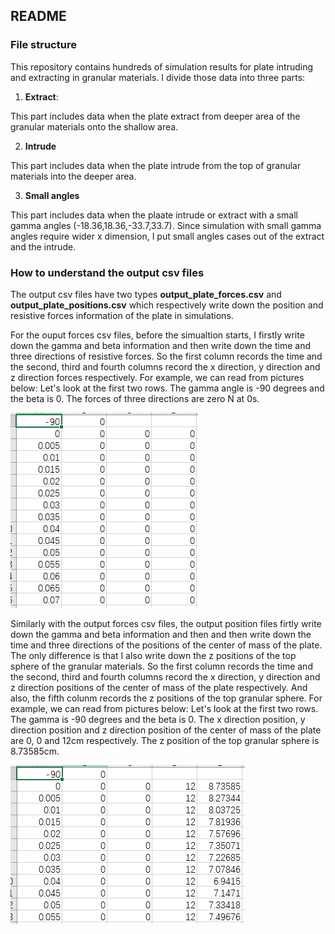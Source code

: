 ## README

### File structure

This repository contains hundreds of simulation results for plate intruding and extracting in granular materials.
I divide those data into three parts:

1. **Extract**:

This part includes data when the plate extract from deeper area of the granular materials onto the shallow area.

2. **Intrude**

This part includes data when the plate intrude from the top of granular materials into the deeper area.

3. **Small angles**

This part includes data when the plaate intrude or extract with a small gamma angles (-18.36,18.36,-33.7,33.7). Since simulation with small gamma angles require wider x dimension, I put small angles cases out of the extract and the intrude.

### How to understand the output csv files

The output csv files have two types **output_plate_forces.csv** and **output_plate_positions.csv** which respectively write down the position and resistive forces information of the plate in simulations. 

For the ouput forces csv files, before the simualtion starts, I firstly write down the gamma and beta information and then write down the time and three directions of resistive forces. So the first column records the time and the second, third and fourth columns record the x direction, y direction and z direction forces respectively. For example, we can read from pictures below: 
Let's look at the first two rows. The gamma angle is -90 degrees and the beta is 0. The forces of three directions are zero N at 0s.

![IMG](https://github.com/HappyLamb123/Foot-ROBOT/blob/master/img/forces.PNG?raw=true)

Similarly with the output forces csv files, the output position files firtly write down the gamma and beta information and then and then write down the time and three directions of the positions of the center of mass of the plate. The only difference is that I also write down the z positions of the top sphere of the granular materials. So the first column records the time and the second, third and fourth columns record the x direction, y direction and z direction positions of the center of mass of the plate respectively. And also, the fifth colunm records the z positions of the top granular sphere. For example, we can read from pictures below: 
Let's look at the first two rows. The gamma is -90 degrees and the beta is 0. The x direction position, y direction position and z direction position of the center of mass of the plate are 0, 0 and 12cm respectively. The z position of the top granular sphere is 8.73585cm.

![IMG](https://github.com/HappyLamb123/Foot-ROBOT/blob/master/img/positions.PNG?raw=true)












